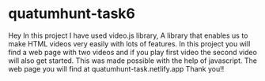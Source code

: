 # quatumhunt-task6
Hey 
In this project I have used video.js library, A library that enables us to make HTML videos very easily with lots of features.
In this project you will find a web page with two videos and if you play first video the second video will also get started.
This was made possible with the help of javascript.
The web page you will find at quatumhunt-task.netlify.app
Thank you!!
